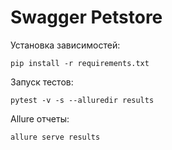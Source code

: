 # Swagger Petstore

Установка зависимостей:

```commandline
pip install -r requirements.txt
```

Запуск тестов: 

```commandline
pytest -v -s --alluredir results
```

Allure отчеты:

```commandline
allure serve results
```